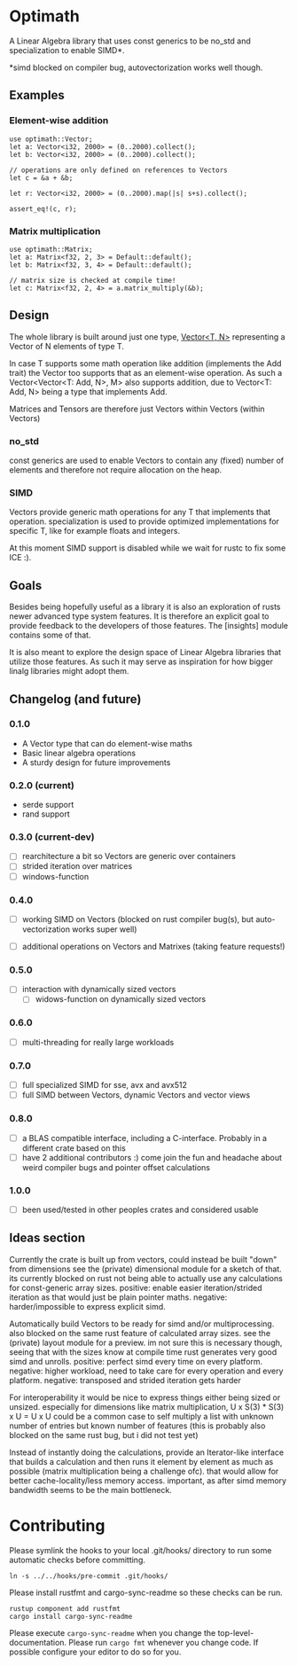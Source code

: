 <!-- cargo-sync-readme start -->

# Optimath

A Linear Algebra library that uses const generics to be no_std and specialization to enable SIMD*.

*simd blocked on compiler bug, autovectorization works well though.

## Examples

### Element-wise addition

    use optimath::Vector;
    let a: Vector<i32, 2000> = (0..2000).collect();
    let b: Vector<i32, 2000> = (0..2000).collect();

    // operations are only defined on references to Vectors
    let c = &a + &b;

    let r: Vector<i32, 2000> = (0..2000).map(|s| s+s).collect();

    assert_eq!(c, r);

### Matrix multiplication

    use optimath::Matrix;
    let a: Matrix<f32, 2, 3> = Default::default();
    let b: Matrix<f32, 3, 4> = Default::default();

    // matrix size is checked at compile time!
    let c: Matrix<f32, 2, 4> = a.matrix_multiply(&b);

## Design

The whole library is built around just one type, [Vector<T, N>](Vector) representing a Vector of N
elements of type T.

In case T supports some math operation like addition (implements the Add trait) the Vector too
supports that as an element-wise operation. As such a Vector<Vector<T: Add, N>, M> also
supports addition, due to Vector<T: Add, N> being a type that implements Add.

Matrices and Tensors are therefore just Vectors within Vectors (within Vectors)

### no_std

const generics are used to enable Vectors to contain any (fixed) number of elements and
therefore not require allocation on the heap.

### SIMD

Vectors provide generic math operations for any T that implements that operation.
specialization is used to provide optimized implementations for specific T, like for example
floats and integers.

At this moment SIMD support is disabled while we wait for rustc to fix some ICE :).

## Goals

Besides being hopefully useful as a library it is also an exploration of rusts newer advanced
type system features. It is therefore an explicit goal to provide feedback to the developers of
those features. The [insights] module contains some of that.

It is also meant to explore the design space of Linear Algebra libraries that utilize those
features. As such it may serve as inspiration for how bigger linalg libraries might adopt
them.

## Changelog (and future)

### 0.1.0
* A Vector type that can do element-wise maths
* Basic linear algebra operations
* A sturdy design for future improvements

### 0.2.0 (current)
* serde support
* rand support

### 0.3.0 (current-dev)
* [ ] rearchitecture a bit so Vectors are generic over containers
* [ ] strided iteration over matrices
* [ ] windows-function

### 0.4.0
* [ ] working SIMD on Vectors (blocked on rust compiler bug(s), but auto-vectorization works
super well)
* [ ] additional operations on Vectors and Matrixes (taking feature requests!)


### 0.5.0
* [ ] interaction with dynamically sized vectors
    * [ ] widows-function on dynamically sized vectors

### 0.6.0
* [ ] multi-threading for really large workloads

### 0.7.0
* [ ] full specialized SIMD for sse, avx and avx512
* [ ] full SIMD between Vectors, dynamic Vectors and vector views

### 0.8.0
* [ ] a BLAS compatible interface, including a C-interface. Probably in a different crate based
on this
* [ ] have 2 additional contributors :) come join the fun and headache about weird compiler bugs
and pointer offset calculations

### 1.0.0
* [ ] been used/tested in other peoples crates and considered usable


## Ideas section

Currently the crate is built up from vectors, could instead be built "down" from dimensions
see the (private) dimensional module for a sketch of that. its currently blocked on rust not
being able to actually use any calculations for const-generic array sizes.
positive: enable easier iteration/strided iteration as that would just be plain pointer maths.
negative: harder/impossible to express explicit simd.


Automatically build Vectors to be ready for simd and/or multiprocessing. also blocked on
the same rust feature of calculated array sizes. see the (private) layout module for a preview.
im not sure this is necessary though, seeing that with the sizes know at compile time rust
generates very good simd and unrolls.
positive: perfect simd every time on every platform. negative: higher workload, need to take
care for every operation and every platform. negative: transposed and strided iteration gets
harder

For interoperability it would be nice to express things either being sized or unsized.
especially for dimensions like matrix multiplication, U x S(3) * S(3) x U = U x U could be a
common case to self multiply a list with unknown number of entries but known number of features
(this is probably also blocked on the same rust bug, but i did not test yet)

Instead of instantly doing the calculations, provide an Iterator-like interface that builds a
calculation and then runs it element by element as much as possible (matrix multiplication
being a challenge ofc). that would allow for better cache-locality/less memory access.
important, as after simd memory bandwidth seems to be the main bottleneck.

<!-- cargo-sync-readme end -->

# Contributing
Please symlink the hooks to your local .git/hooks/ directory to run some automatic checks before committing.

    ln -s ../../hooks/pre-commit .git/hooks/

Please install rustfmt and cargo-sync-readme so these checks can be run.

    rustup component add rustfmt
    cargo install cargo-sync-readme

Please execute `cargo-sync-readme` when you change the top-level-documentation.
Please run `cargo fmt` whenever you change code. If possible configure your editor to do so for you.

